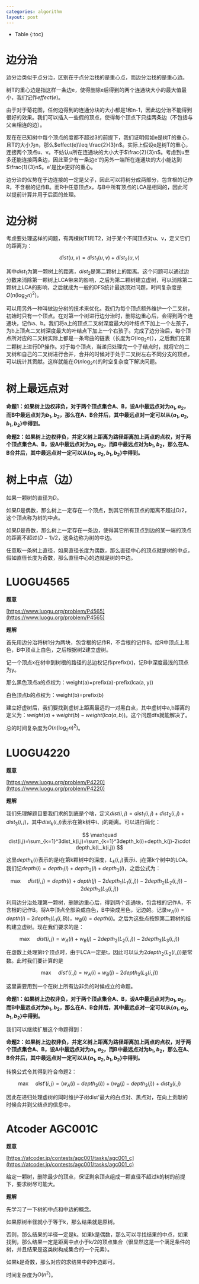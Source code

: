 ```yaml
---
categories: algorithm
layout: post
---
```


- Table
{:toc}
# 边分治

边分治类似于点分治，区别在于点分治找的是重心点，而边分治找的是重心边。

树T的重心边是指这样一条边e，使得删除e后得到的两个连通块大小的最大值最小，我们记作$effect(e)$。

由于对于菊花图，任何边得到的连通分块的大小都是1和n-1，因此边分治不能得到很好的效果。我们可以插入一些假的顶点，使得每个顶点下只挂两条边（不包括与父亲相连的边）。

现在在已知树中每个顶点的度都不超过3的前提下，我们证明假如e是树T的重心，且T的大小为n，那么$effect(e)\leq \frac{2}{3}n$。实际上假设e是树T的重心，连接两个顶点u、v。不妨认u所在连通块的大小大于$\frac{2}{3}n$。考虑到u至多还能连接两条边，因此至少有一条边e'的另外一端所在连通块的大小能达到$\frac{1}{3}n$。e'是比e更好的重心。

边分治的优势在于边连接的一定是父子，因此可以将树分成两部分，包含根的记作R，不含根的记作B。而R中任意顶点x，与B中所有顶点的LCA是相同的，因此可以提前计算并用于后面的处理。

# 边分树

考虑要处理这样的问题，有两棵树T1和T2，对于某个不同顶点对u、v，定义它们的距离为：


$$
dist(u,v)=dist_1(u,v)+dist_2(u,v)
$$


其中$dist_1$为第一颗树上的距离，$dist_2$是第二颗树上的距离。这个问题可以通过边分数来消除第一颗树上LCA带来的影响，之后为第二颗树建立虚树，可以消除第二颗树上LCA的影响，之后就成为一般的DFS统计最远顶对问题，时间复杂度是$O(n(\log_2n)^2)$。

可以用另外一种叫做边分树的技术来优化。我们为每个顶点额外维护一个二叉树，初始时只有一个顶点。在对第一个树进行边分治时，删除边重心后，会得到两个连通块，记作a、b。我们将a上的顶点二叉树深度最大的叶结点下加上一个左孩子，为b上顶点二叉树深度最大的叶结点下加上一个右孩子。完成了边分治后，每个顶点所对应的二叉树实际上都是一条弯曲的链表（长度为$O(\log_2n)$），之后我们在第二颗树上进行DP操作。对于每个顶点，当递归处理完一个子结点时，就将它的二叉树和自己的二叉树进行合并，合并的时候对于处于二叉树左右不同分支的顶点，可以统计其贡献。这样就能在$O(n\log_2n)$的时空复杂度下解决问题。

# 树上最远点对

**命题1：如果树上边权非负，对于两个顶点集合A、B，设A中最远点对为$a_1,a_2$，而B中最远点对为$b_1,b_2$，那么在A、B合并后，其中最远点对一定可以从$\{a_1,a_2,b_1,b_2\}$中得到。**



**命题2：如果树上边权非负，并定义树上距离为路径距离加上两点的点权，对于两个顶点集合A、B，设A中最远点对为$a_1,a_2$，而B中最远点对为$b_1,b_2$，那么在A、B合并后，其中最远点对一定可以从$\{a_1,a_2,b_1,b_2\}$中得到。**

# 树上中点（边）

如果一颗树的直径为$D$。

如果$D$是偶数，那么树上一定存在一个顶点，到其它所有顶点的距离不超过$D/2$，这个顶点称为树的中点。

如果$D$是奇数，那么树上一定存在一条边，使得其它所有顶点到边的某一端的顶点的距离不超过$(D-1)/2$，这条边称为树的中边。

任意取一条树上直径，如果直径长度为偶数，那么直径中心的顶点就是树的中点，假如直径长度为奇数，那么直径中心的边就是树的中边。

# LUOGU4565

**题意**

[https://www.luogu.org/problem/P4565](https://www.luogu.org/problem/P4565)

**题解**

首先用边分治将树1分为两块，包含根的记作R，不含根的记作B。给R中顶点上黑色，B中顶点上白色，之后根据树2建立虚树。

记一个顶点x在树中到树根的路径的总边权记作prefix(x)，记B中深度最浅的顶点为y。

那么黑色顶点a的点权为：weight(a)=prefix(a)-prefix(lca(a, y))

白色顶点b的点权为：weight(b)=prefix(b)

建立好虚树后，我们要找到虚树上距离最远的一对黑白点，其中虚树中a,b距离的定义为：$weight(a)+weight(b)-weight(lca(a,b))$。这个问题dfs就能解决了。

总的时间复杂度为$O(n(\log_2n)^2)$。

# LUOGU4220

**题意**

[https://www.luogu.org/problem/P4220](https://www.luogu.org/problem/P4220)

**题解**

我们先理解题目要我们求的到底是个啥，定义$dist(i,j)=dist_1(i,j)+dist_2(i,j)+dist_3(i,j)$，其中$dist_k(i,j)$表示在第k树中i、j的距离。可以进行简化：


$$
\max\quad dist(i,j)=\sum_{k=1}^3dist_k(i,j)=\sum_{k=1}^3depth_k(i)+depth_k(j)-2\cdot depth_k(L_k(i,j))
$$


这里$depth_k(i)$表示的是i在第k颗树中的深度，$L_k(i,j)$表示i、j在第k个树中的LCA。我们记$depth(i)=depth_1(i)+depth_2(i)+depth_3(i)$，之后公式为：


$$
\max\quad dist(i,j)=depth(i)+depth(j)-2depth_1(L_1(i,j))-2depth_2(L_2(i,j))-2depth_3(L_3(i,j))
$$


利用边分治处理第一颗树，删除边重心后，得到两个连通块，包含根的记作A，不含根的记作B。将A中顶点全部染成白色，B中染成黑色，记边的。记录$w_A(i)=depth(i)-2depth_1(L_1(i,B))$，$w_B(i)=depth(i)$。之后为这些点按照第二颗树的结构建立虚树。现在我们要求的是：


$$
\max \quad dist(i,j)=w_A(i)+w_B(j)-2depth_2(L_2(i,j))-2depth_3(L_3(i,j))
$$


在虚数上处理第t个顶点时，由于LCA一定是t，因此可以认为$2depth_2(L_2(i,j))$是常数。此时我们要计算的是


$$
\max \quad dist'(i,j)=w_A(i)+w_B(j)-2depth_3(L_3(i,j))
$$


这里需要用到一个在树上所有边非负的时候成立的命题。

**命题1：如果树上边权非负，对于两个顶点集合A、B，设A中最远点对为$a_1,a_2$，而B中最远点对为$b_1,b_2$，那么在A、B合并后，其中最远点对一定可以从$\{a_1,a_2,b_1,b_2\}$中得到。**

我们可以继续扩展这个命题得到：

**命题2：如果树上边权非负，并定义树上距离为路径距离加上两点的点权，对于两个顶点集合A、B，设A中最远点对为$a_1,a_2$，而B中最远点对为$b_1,b_2$，那么在A、B合并后，其中最远点对一定可以从$\{a_1,a_2,b_1,b_2\}$中得到。**

转换公式令其得到符合命题2：


$$
\max \quad dist'(i,j)=(w_A(i)-depth_3(i))+(w_B(j)-depth_3(j))+dist_3(i,j)
$$

因此在递归处理虚树的同时维护子树dist'最大的白点对、黑点对，在向上贡献的时候合并到父结点的信息中。

# Atcoder AGC001C

**题意**

[https://atcoder.jp/contests/agc001/tasks/agc001_c](https://atcoder.jp/contests/agc001/tasks/agc001_c)

给定一颗树，删除最少的顶点，保证剩余顶点组成一颗直径不超过k的树的前提下，要求树尽可能大。

**题解**

先学习了一下树的中点和中边的概念。

如果原树半径就小于等于k，那么结果就是原树。

否则，那么结果的半径一定是k。如果k是偶数，那么可以寻找结果的中点，如果找到，那么结果一定是距离中点小于k/2的顶点集合（很显然这是一个满足条件的树，并且结果是这类树构成集合的一个元素）。

如果k是奇数，那么对应的求结果中的中边即可。

时间复杂度为$O(n^2)$。

